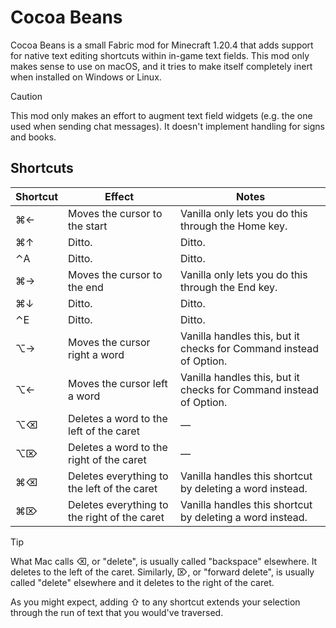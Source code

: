 # Cocoa Beans

Cocoa Beans is a small Fabric mod for Minecraft 1.20.4 that adds support for
native text editing shortcuts within in-game text fields. This mod only makes
sense to use on macOS, and it tries to make itself completely inert when
installed on Windows or Linux.

<!-- prettier-ignore-start -->

> [!CAUTION]
> This mod only makes an effort to augment text field widgets (e.g. the one
> used when sending chat messages). It doesn't implement handling for signs and
> books.

<!-- prettier-ignore-end -->

## Shortcuts

| Shortcut | Effect                                       | Notes                                                              |
| -------- | -------------------------------------------- | ------------------------------------------------------------------ |
| ⌘←       | Moves the cursor to the start                | Vanilla only lets you do this through the Home key.                |
| ⌘↑       | Ditto.                                       | Ditto.                                                             |
| ⌃A       | Ditto.                                       | Ditto.                                                             |
| ⌘→       | Moves the cursor to the end                  | Vanilla only lets you do this through the End key.                 |
| ⌘↓       | Ditto.                                       | Ditto.                                                             |
| ⌃E       | Ditto.                                       | Ditto.                                                             |
| ⌥→       | Moves the cursor right a word                | Vanilla handles this, but it checks for Command instead of Option. |
| ⌥←       | Moves the cursor left a word                 | Vanilla handles this, but it checks for Command instead of Option. |
| ⌥⌫       | Deletes a word to the left of the caret      | &mdash;                                                            |
| ⌥⌦       | Deletes a word to the right of the caret     | &mdash;                                                            |
| ⌘⌫       | Deletes everything to the left of the caret  | Vanilla handles this shortcut by deleting a word instead.          |
| ⌘⌦       | Deletes everything to the right of the caret | Vanilla handles this shortcut by deleting a word instead.          |

<!-- prettier-ignore-start -->

> [!TIP]
> What Mac calls ⌫, or "delete", is usually called "backspace" elsewhere. It
> deletes to the left of the caret.
> Similarly, ⌦, or "forward delete", is usually called "delete" elsewhere and it
> deletes to the right of the caret.

<!-- prettier-ignore-end -->

As you might expect, adding ⇧ to any shortcut extends your selection through the
run of text that you would've traversed.

